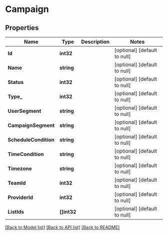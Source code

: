 # Campaign

## Properties
Name | Type | Description | Notes
------------ | ------------- | ------------- | -------------
**Id** | **int32** |  | [optional] [default to null]
**Name** | **string** |  | [optional] [default to null]
**Status** | **int32** |  | [optional] [default to null]
**Type_** | **int32** |  | [optional] [default to null]
**UserSegment** | **string** |  | [optional] [default to null]
**CampaignSegment** | **string** |  | [optional] [default to null]
**ScheduleCondition** | **string** |  | [optional] [default to null]
**TimeCondition** | **string** |  | [optional] [default to null]
**Timezone** | **string** |  | [optional] [default to null]
**TeamId** | **int32** |  | [optional] [default to null]
**ProviderId** | **int32** |  | [optional] [default to null]
**ListIds** | **[]int32** |  | [optional] [default to null]

[[Back to Model list]](../README.md#documentation-for-models) [[Back to API list]](../README.md#documentation-for-api-endpoints) [[Back to README]](../README.md)


